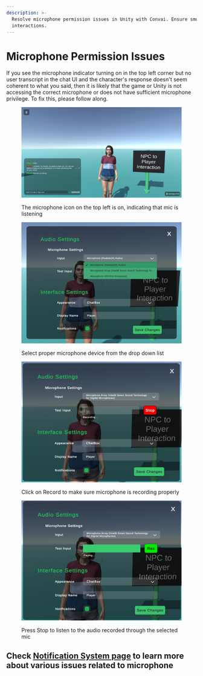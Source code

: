 ```yaml
---
description: >-
  Resolve microphone permission issues in Unity with Convai. Ensure smooth voice
  interactions.
---
```


# Microphone Permission Issues

If you see the microphone indicator turning on in the top left corner but no user transcript in the chat UI and the character's response doesn't seem coherent to what you said, then it is likely that the game or Unity is not accessing the correct microphone or does not have sufficient microphone privilege. To fix this, please follow along.

<figure><img src="../../../.gitbook/assets/image (3) (1) (1).png" alt=""><figcaption><p>The microphone icon on the top left is on, indicating that mic is listening</p></figcaption></figure>

<figure><img src="../../../.gitbook/assets/image (2) (4).png" alt=""><figcaption><p>Select proper microphone device from the drop down list</p></figcaption></figure>

<figure><img src="../../../.gitbook/assets/image (3) (4).png" alt=""><figcaption><p>Click on Record to make sure microphone is recording properly</p></figcaption></figure>

<figure><img src="../../../.gitbook/assets/image (4) (1).png" alt=""><figcaption><p>Press Stop to listen to the audio recorded through the selected mic</p></figcaption></figure>



## Check [Notification System page](../utilities/notification-system.md) to learn more about various issues related to microphone

